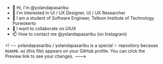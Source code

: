 
- 👋 Hi, I'm @yolandapasaribu
- 👀 I'm interested in UI / UX Designer, UI / UX Researcher
- 🌱 I am a student of Software Engineer, Telkom Institute of Technology Purwokerto
- 💞️ I want to collaborate on UIUX
- 📫 How to contact me @yolandapasaribu (on Instagram)

<! ---
yolandapasaribu / yolandapasaribu is a special ✨ repository because `README.md` (this file) appears on your GitHub profile.
You can click the Preview link to see your changes.
--->
